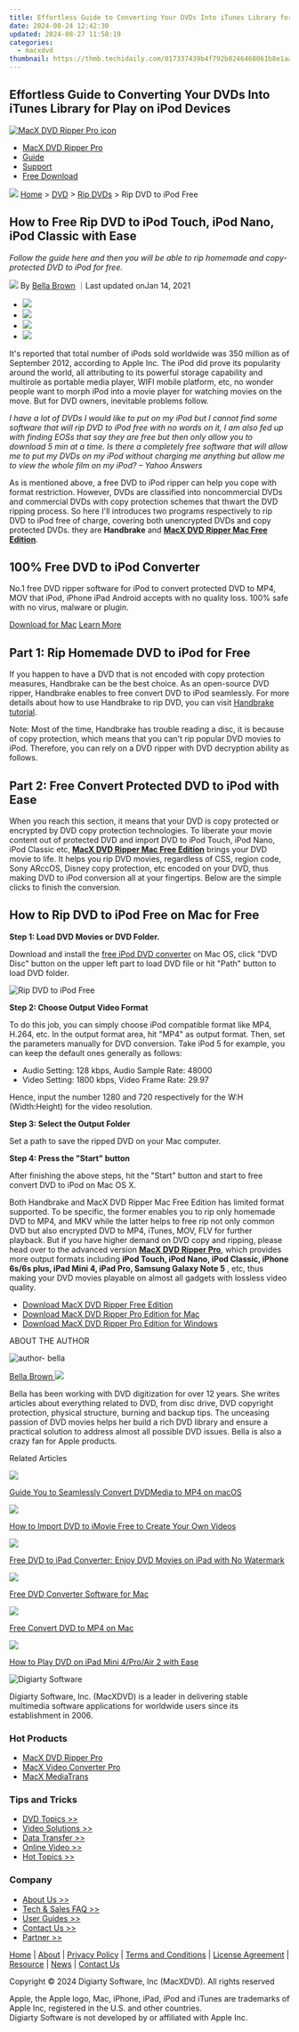 ```yaml
---
title: Effortless Guide to Converting Your DVDs Into iTunes Library for Play on iPod Devices
date: 2024-08-24 12:42:30
updated: 2024-08-27 11:58:19
categories:
  - macxdvd
thumbnail: https://thmb.techidaily.com/017337439b4f792b0246468061b8e1aa8f8f36d01cdf2619fb3c06685fc0972f.jpg
---
```


## Effortless Guide to Converting Your DVDs Into iTunes Library for Play on iPod Devices

[![MacX DVD Ripper Pro icon](https://www.macxdvd.com/mac-dvd-video-converter-how-to/../image-style/new-seo/icon12.png)](https://tools.techidaily.com/macxdvd/products/)

* [MacX DVD Ripper Pro](https://tools.techidaily.com/macxdvd/products/)
* [Guide](https://tools.techidaily.com/macxdvd/products/)
* [Support](https://tools.techidaily.com/macxdvd/products/)
* [Free Download](https://tools.techidaily.com/macxdvd/products/)



![](https://www.macxdvd.com/mac-dvd-video-converter-how-to/../image-style/new-seo/icon7.png) [Home](https://tools.techidaily.com/macxdvd/products/) \> [DVD](https://tools.techidaily.com/macxdvd/products/) \> [Rip DVDs](https://tools.techidaily.com/macxdvd/products/) \> Rip DVD to iPod Free

## How to Free Rip DVD to iPod Touch, iPod Nano, iPod Classic with Ease



_Follow the guide here and then you will be able to rip homemade and copy-protected DVD to iPod for free._

![](https://www.macxdvd.com/mac-dvd-video-converter-how-to/../image-style/new-seo/icon6.png) By [Bella Brown](https://tools.techidaily.com/macxdvd/products/) ｜Last updated onJan 14, 2021 

* [![](https://www.macxdvd.com/mac-dvd-video-converter-how-to/../image-style/new-seo/share-fa.jpg)](https://www.facebook.com/sharer/sharer.php?u=https://www.macxdvd.com/mac-dvd-video-converter-how-to/rip-and-convert-dvd-to-ipod-free.htm)
* [![](https://www.macxdvd.com/mac-dvd-video-converter-how-to/../image-style/new-seo/share-tw.jpg)](https://twitter.com/intent/tweet?url=https://www.macxdvd.com/mac-dvd-video-converter-how-to/rip-and-convert-dvd-to-ipod-free.htm)
* [![](https://www.macxdvd.com/mac-dvd-video-converter-how-to/../image-style/new-seo/share-go.jpg)](https://pinterest.com/pin/create/button/?url=https://www.macxdvd.com/mac-dvd-video-converter-how-to/rip-and-convert-dvd-to-ipod-free.htm)
* [![](https://www.macxdvd.com/mac-dvd-video-converter-how-to/../image-style/new-seo/share-in.jpg)](https://www.linkedin.com/shareArticle?mini=true&url=https://www.macxdvd.com/mac-dvd-video-converter-how-to/rip-and-convert-dvd-to-ipod-free.htm&title=&summary=https://www.macxdvd.com/mac-dvd-video-converter-how-to/rip-and-convert-dvd-to-ipod-free.htm&source=)

It's reported that total number of iPods sold worldwide was 350 million as of September 2012, according to Apple Inc. The iPod did prove its popularity around the world, all attributing to its powerful storage capability and multirole as portable media player, WIFI mobile platform, etc, no wonder people want to morph iPod into a movie player for watching movies on the move. But for DVD owners, inevitable problems follow. 

_I have a lot of DVDs I would like to put on my iPod but I cannot find some software that will rip DVD to iPod free with no words on it, I am also fed up with finding EOSs that say they are free but then only allow you to download 5 min at a time. Is there a completely free software that will allow me to put my DVDs on my iPod without charging me anything but allow me to view the whole film on my iPod? – Yahoo Answers_

As is mentioned above, a free DVD to iPod ripper can help you cope with format restriction. However, DVDs are classified into noncommercial DVDs and commercial DVDs with copy protection schemes that thwart the DVD ripping process. So here I'll introduces two programs respectively to rip DVD to iPod free of charge, covering both unencrypted DVDs and copy protected DVDs. they are **Handbrake** and [**MacX DVD Ripper Mac Free Edition**](https://tools.techidaily.com/macxdvd/products/).

## 100% Free DVD to iPod Converter

No.1 free DVD ripper software for iPod to convert protected DVD to MP4, MOV that iPod, iPhone iPad Android accepts with no quality loss. 100% safe with no virus, malware or plugin.

[Download for Mac](https://tools.techidaily.com/macxdvd/products/) [Learn More](https://tools.techidaily.com/macxdvd/products/)

## Part 1: Rip Homemade DVD to iPod for Free

If you happen to have a DVD that is not encoded with copy protection measures, Handbrake can be the best choice. As an open-source DVD ripper, Handbrake enables to free convert DVD to iPod seamlessly. For more details about how to use Handbrake to rip DVD, you can visit [Handbrake tutorial](https://tools.techidaily.com/macxdvd/products/). 

Note: Most of the time, Handbrake has trouble reading a disc, it is because of copy protection, which means that you can't rip popular DVD movies to iPod. Therefore, you can rely on a DVD ripper with DVD decryption ability as follows.

## Part 2: Free Convert Protected DVD to iPod with Ease

When you reach this section, it means that your DVD is copy protected or encrypted by DVD copy protection technologies. To liberate your movie content out of protected DVD and import DVD to iPod Touch, iPod Nano, iPod Classic etc, [**MacX DVD Ripper Mac Free Edition**](https://tools.techidaily.com/macxdvd/products/) brings your DVD movie to life. It helps you rip DVD movies, regardless of CSS, region code, Sony ARccOS, Disney copy protection, etc encoded on your DVD, thus making DVD to iPod conversion all at your fingertips. Below are the simple clicks to finish the conversion.

## How to Rip DVD to iPod Free on Mac for Free

**Step 1: Load DVD Movies or DVD Folder.**

Download and install the [free iPod DVD converter](https://tools.techidaily.com/macxdvd/products/) on Mac OS, click "DVD Disc" button on the upper left part to load DVD file or hit "Path" button to load DVD folder.

![Rip DVD to iPod Free](https://www.macxdvd.com/mac-dvd-video-converter-how-to/article-image/zxh-mdrf-mov.png) 

**Step 2: Choose Output Video Format**

To do this job, you can simply choose iPod compatible format like MP4, H.264, etc. In the output format area, hit "MP4" as output format. Then, set the parameters manually for DVD conversion. Take iPod 5 for example, you can keep the default ones generally as follows: 

* Audio Setting: 128 kbps, Audio Sample Rate: 48000
* Video Setting: 1800 kbps, Video Frame Rate: 29.97

Hence, input the number 1280 and 720 respectively for the W:H (Width:Height) for the video resolution.

**Step 3: Select the Output Folder**

Set a path to save the ripped DVD on your Mac computer.

**Step 4: Press the "Start" button**

 After finishing the above steps, hit the "Start" button and start to free convert DVD to iPod on Mac OS X.

Both Handbrake and MacX DVD Ripper Mac Free Edition has limited format supported. To be specific, the former enables you to rip only homemade DVD to MP4, and MKV while the latter helps to free rip not only common DVD but also encrypted DVD to MP4, iTunes, MOV, FLV for further playback. But if you have higher demand on DVD copy and ripping, please head over to the advanced version [**MacX DVD Ripper Pro**](https://tools.techidaily.com/macxdvd/products/), which provides more output formats including **iPod Touch, iPod Nano, iPod Classic, iPhone 6s/6s plus, iPad Mini 4, iPad Pro, Samsung Galaxy Note 5** , etc, thus making your DVD movies playable on almost all gadgets with lossless video quality. 

* [Download MacX DVD Ripper Free Edition](https://tools.techidaily.com/macxdvd/products/)
* [Download MacX DVD Ripper Pro Edition for Mac](https://tools.techidaily.com/macxdvd/products/)
* [Download MacX DVD Ripper Pro Edition for Windows](https://tools.techidaily.com/macxdvd/products/)

ABOUT THE AUTHOR

![author- bella](https://www.macxdvd.com/mac-dvd-video-converter-how-to/../image-style/new-seo/bella.png) 

[Bella Brown ![](https://www.macxdvd.com/mac-dvd-video-converter-how-to/../image-style/new-seo/share-in1.jpg)](https://www.linkedin.com/in/bella-brown-920145104/) 

Bella has been working with DVD digitization for over 12 years. She writes articles about everything related to DVD, from disc drive, DVD copyright protection, physical structure, burning and backup tips. The unceasing passion of DVD movies helps her build a rich DVD library and ensure a practical solution to address almost all possible DVD issues. Bella is also a crazy fan for Apple products.



Related Articles

![](https://www.macxdvd.com/mac-dvd-video-converter-how-to/../image-style/new-seo/pic7.jpg)

[Guide You to Seamlessly Convert DVDMedia to MP4 on macOS](https://tools.techidaily.com/macxdvd/products/) 

![](https://www.macxdvd.com/mac-dvd-video-converter-how-to/../image-style/new-seo/pic6.jpg)

[How to Import DVD to iMovie Free to Create Your Own Videos](https://tools.techidaily.com/macxdvd/products/) 

![](https://www.macxdvd.com/mac-dvd-video-converter-how-to/../image-style/new-seo/pic5.jpg)

[Free DVD to iPad Converter: Enjoy DVD Movies on iPad with No Watermark](https://tools.techidaily.com/macxdvd/products/)

![](https://www.macxdvd.com/mac-dvd-video-converter-how-to/../image-style/new-seo/pic4.jpg)

[Free DVD Converter Software for Mac](https://tools.techidaily.com/macxdvd/products/)

![](https://www.macxdvd.com/mac-dvd-video-converter-how-to/../image-style/new-seo/pic3.jpg)

[Free Convert DVD to MP4 on Mac](https://tools.techidaily.com/macxdvd/products/)

![](https://www.macxdvd.com/mac-dvd-video-converter-how-to/../image-style/new-seo/pic2.jpg)

[How to Play DVD on iPad Mini 4/Pro/Air 2 with Ease](https://tools.techidaily.com/macxdvd/products/) 



![Digiarty Software](https://www.macxdvd.com/mac-dvd-video-converter-how-to/../icon/logo.png) 

Digiarty Software, Inc. (MacXDVD) is a leader in delivering stable multimedia software applications for worldwide users since its establishment in 2006.

### Hot Products

* [MacX DVD Ripper Pro](https://tools.techidaily.com/macxdvd/products/)
* [MacX Video Converter Pro](https://tools.techidaily.com/macxdvd/products/)
* [MacX MediaTrans](https://tools.techidaily.com/macxdvd/products/)

### Tips and Tricks

* [DVD Topics >>](https://tools.techidaily.com/macxdvd/products/)
* [Video Solutions >>](https://tools.techidaily.com/macxdvd/products/)
* [Data Transfer >>](https://tools.techidaily.com/macxdvd/products/)
* [Online Video >>](https://tools.techidaily.com/macxdvd/products/)
* [Hot Topics >>](https://tools.techidaily.com/macxdvd/products/)

### Company

* [About Us >>](https://tools.techidaily.com/macxdvd/products/)
* [Tech & Sales FAQ >>](https://tools.techidaily.com/macxdvd/products/)
* [User Guides >>](https://tools.techidaily.com/macxdvd/products/)
* [Contact Us >>](https://tools.techidaily.com/macxdvd/products/)
* [Partner >>](https://tools.techidaily.com/macxdvd/products/)



[Home](https://tools.techidaily.com/macxdvd/products/) | [About](https://tools.techidaily.com/macxdvd/products/) | [Privacy Policy](https://tools.techidaily.com/macxdvd/products/) | [Terms and Conditions](https://tools.techidaily.com/macxdvd/products/) | [License Agreement](https://tools.techidaily.com/macxdvd/products/) | [Resource](https://tools.techidaily.com/macxdvd/products/) | [News](https://tools.techidaily.com/macxdvd/products/) | [Contact Us](https://tools.techidaily.com/macxdvd/products/)

Copyright © 2024 Digiarty Software, Inc (MacXDVD). All rights reserved

Apple, the Apple logo, Mac, iPhone, iPad, iPod and iTunes are trademarks of Apple Inc, registered in the U.S. and other countries.  
 Digiarty Software is not developed by or affiliated with Apple Inc.

<ins class="adsbygoogle"
     style="display:block"
     data-ad-format="autorelaxed"
     data-ad-client="ca-pub-7571918770474297"
     data-ad-slot="1223367746"></ins>



<ins class="adsbygoogle"
     style="display:block"
     data-ad-client="ca-pub-7571918770474297"
     data-ad-slot="8358498916"
     data-ad-format="auto"
     data-full-width-responsive="true"></ins>
